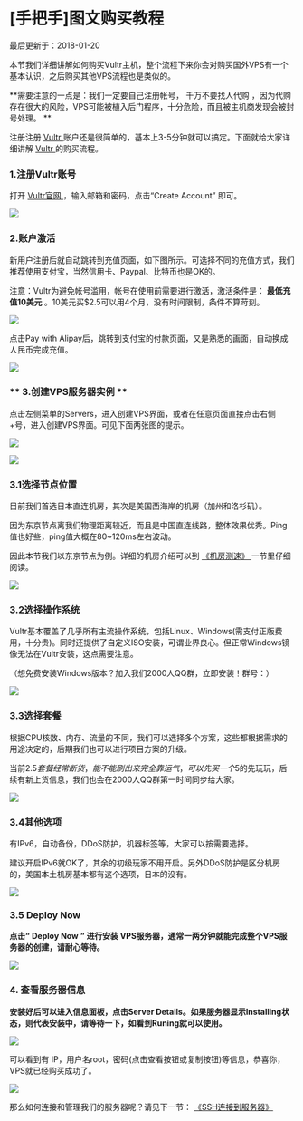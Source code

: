 #  [手把手]图文购买教程

最后更新于：2018-01-20

本节我们详细讲解如何购买Vultr主机，整个流程下来你会对购买国外VPS有一个基本认识，之后购买其他VPS流程也是类似的。

**需要注意的一点是：我们一定要自己注册帐号， 千万不要找人代购
，因为代购存在很大的风险，VPS可能被植入后门程序，十分危险，而且被主机商发现会被封号处理。 **

注册注册 [ Vultr ](/go/?f=gm1) 账户还是很简单的，基本上3-5分钟就可以搞定。下面就给大家详细讲解 [ Vultr ](/go/)
的购买流程。

###  1.注册Vultr账号

打开 [ Vultr官网 ](/go/?f=gm2) ，输入邮箱和密码，点击“Create Account” 即可。

![](/vultr/wp-content/uploads/2017/12/vultr_tuwen1.png)

###  2.账户激活

新用户注册后就自动跳转到充值页面，如下图所示。可选择不同的充值方式，我们推荐使用支付宝，当然信用卡、Paypal、比特币也是OK的。

注意：Vultr为避免帐号滥用，帐号在使用前需要进行激活，激活条件是：  **最低充值10美元**
。10美元买$2.5可以用4个月，没有时间限制，条件不算苛刻。

![](https//www.vultrgo.com/wp-content/uploads/2017/12/vultr_tuwen2-1.png)

点击Pay with Alipay后，跳转到支付宝的付款页面，又是熟悉的画面，自动换成人民币完成充值。

![](/vultr/wp-content/uploads/2017/12/vultr_tuwen3.png)

###  ** 3.创建VPS服务器实例  **

点击左侧菜单的Servers，进入创建VPS界面，或者在任意页面直接点击右侧+号，进入创建VPS界面。可见下面两张图的提示。

![](/vultr/wp-content/uploads/2017/12/vultr_tuwen4-1.png)

![](/vultr/wp-content/uploads/2017/12/vultr_tuwen5.png)

###  **3.1选择节点位置**

目前我们首选日本直连机房，其次是美国西海岸的机房（加州和洛杉矶）。

因为东京节点离我们物理距离较近，而且是中国直连线路，整体效果优秀。Ping值也好些，ping值大概在80~120ms左右波动。

因此本节我们以东京节点为例。详细的机房介绍可以到 [ 《机房测速》 ](/cesu/) 一节里仔细阅读。

![](/vultr/wp-content/uploads/2017/12/vultr_tuwen6-2.png)

###  **3.2选择操作系统**

Vultr基本覆盖了几乎所有主流操作系统，包括Linux、Windows(需支付正版费用，十分贵)。同时还提供了自定义ISO安装，可谓业界良心。但正常Windows镜像无法在Vultr安装，这点需要注意。

（想免费安装Windows版本？加入我们2000人QQ群，立即安装！群号：）

![](/vultr/wp-content/uploads/2017/12/vultr_tuwen7.png)

###  **3.3选择套餐**

根据CPU核数、内存、流量的不同，我们可以选择多个方案，这些都根据需求的用途决定的，后期我们也可以进行项目方案的升级。

当前$2.5套餐经常断货，能不能刷出来完全靠运气，可以先买一个$5的先玩玩，后续有新上货信息，我们也会在2000人QQ群第一时间同步给大家。

![](/vultr/wp-content/uploads/2017/12/vultr_tuwen8.png)

###  **3.4其他选项**

有IPv6，自动备份，DDoS防护，机器标签等，大家可以按需要选择。

建议开启IPv6就OK了，其余的初级玩家不用开启。另外DDoS防护是区分机房的，美国本土机房基本都有这个选项，日本的没有。

![](/vultr/wp-content/uploads/2017/12/vultr_tuwen9.png)

###  **3.5** **Deploy Now**

**点击“** **Deploy Now** **” 进行安装 VPS服务器，通常一两分钟就能完成整个VPS服务器的创建，请耐心等待。**

![](/vultr/wp-content/uploads/2017/12/vultr_tuwen10.png)

###  **4\. 查看服务器信息**

**安装好后可以进入信息面板，点击Server
Details。如果服务器显示Installing状态，则代表安装中，请等待一下，如看到Runing就可以使用。**

![](/vultr/wp-content/uploads/2017/12/vultr_tuwen11.png)

可以看到有 IP，用户名root，密码(点击查看按钮或复制按钮)等信息，恭喜你，VPS就已经购买成功了。

![](/vultr/wp-content/uploads/2017/12/vultr_tuwen12.png)

那么如何连接和管理我们的服务器呢？请见下一节： [ 《SSH连接到服务器》 ](/ssh/)

